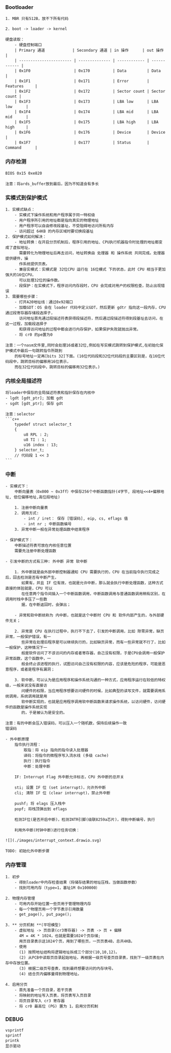 ### Bootloader

    1. MBR 只有512B，放不下所有代码
    
    2. boot -> loader -> kernel
    
    硬盘读取：
        - 硬盘控制端口
        | Primary 通道            | Secondary 通道 | in 操作      | out 操作     |
        | ----------------------- | -------------- | ------------ | ------------ |
        | 0x1F0                   | 0x170          | Data         | Data         |
        | 0x1F1                   | 0x171          | Error        | Features     |
        | 0x1F2                   | 0x172          | Sector count | Sector count |
        | 0x1F3                   | 0x173          | LBA low      | LBA low      |
        | 0x1F4                   | 0x174          | LBA mid      | LBA mid      |
        | 0x1F5                   | 0x175          | LBA high     | LBA high     |
        | 0x1F6                   | 0x176          | Device       | Device       |
        | 0x1F7                   | 0x177          | Status       | Command      |

### 内存检测

    BIOS 0x15 0xe820
    
    注意：将ards_buffer放到最后，因为不知道会有多长
    
### 实模式到保护模式

    1. 实模式缺点： 
        - 实模式下操作系统和用户程序属于同一特权级
        - 用户程序所引用的地址都是指向真实的物理地址
        - 用户程序可以自由修改段基址，不受阻碍地访问所有内存
        - 访问超过 64KB 的内存区域时要切换段基址
    2. 保护模式如何解决：
        - 地址转换：在开启分页机制后，程序引用的地址、CPU执行机器指令时处理的地址都变成了虚拟地址，
          需要转化为物理地址后再去访问，地址转换由 处理器 和 操作系统 共同完成。处理器提供硬件，操
          作系统提供页表。
        - 兼容实模式：实模式是 32位CPU 运行在 16位模式 下的状态，此时 CPU 相当于更加强大的16位CPU，
          可以处理32位的操作数。
        - 段保护：在实模式下，程序访问内存段时，CPU 会完成对用户的权限检查，防止出现错误
    3. 需要哪些步骤：
        - 打开A20地址线：通过0x92端口
        - 加载GDT：OS 会在 loader 代码中定义GDT，然后更新 gdtr 指向这一段内存，CPU 通过段寄存器存储段选择子，
          访问地址首先通过段描述符表获得段描述符，然后通过段描述符得到段基址去访问，在这一过程，加载段选择子
          和获得访问地址的过程中都会进行内存保护，如果保护失败就抛出异常。
        - 将 cr0 的pe置为0
    
    注意：一个nasm文件里,同时会处理16或者32位,例如在写实模式跳转到保护模式,在初始化保护模式中最后一句跳转指令所跳到
        的标号地址一定再[bits 32]下面。(16位代码段和32位代码段的主要区别是，在16位代码段中，跳转目标的偏移用16位表示，
        而在32位代码段中，跳转目标的偏移用32位表示。)
    
### 内核全局描述符

    将loader中保存的全局描述符表和指针保存在内核中
    - lgdt [gdt_ptr]; 加载 gdt
    - sgdt [gdt_ptr]; 保存 gdt

    注意：selector
    ```c++
        typedef struct selector_t
        {
            u8 RPL : 2;
            u8 TI : 1;
            u16 index : 13;
        } selector_t;
        // 代码段 1 << 3 
    ```
    
### 中断
    
    - 实模式下：
        中断向量表（0x000 ~ 0x3ff）中保存256个中断函数指针(4字节, 段地址<<4+偏移地址, 低位偏移地址,高位段地址)
        
        1. 注册中断向量表
        2. 调用方式:
            - int / iret： 保存 [错误码], eip, cs, eflags 值
            - int nr ; 中断函数编号
        3. 异常中断一般在异常处理函数中结束程序

    - 保护模式下：
        中断描述符表可放在内核任意位置
        需要先注册中断处理函数
        
    - 引发中断的方式有三种: 外中断 异常 软中断
    
        1. 外中断就是由外部中断控制器通知 CPU 需要执行的，CPU 在当前指令执行完成之后，回去检测是否有中断产生，
           如果有，并且 IF 位有效，也就是允许中断，那么就会执行中断处理函数，这种方式直接的体验就是，CPU 可以
           在任意两个指令间插入一个中断函数调用，中断函数调用与普通函数调用稍有区别，在调用时栈中多压了一些数
           据，在中断返回时，会弹出；
        
        - 异常和软中断统称为 内中断，也就是这个中断时 CPU 和 软件内部产生的，与外部硬件无关；

        2. 异常是 CPU 在执行过程中，执行不下去了，引发的中断调用，比如 除零异常，缺页异常，一般保护错误，有一
           些异常在处理后程序是可以继续执行的，比如缺页异常，而有一些异常就不行了，比如一般保护，这种情况下一
           般是软件访问了不该访问的内存或者寄存器，自己没有权限，于是CPU会调用一般保护异常函数，这个函数中，一
           般会终止该进程的执行，试图访问自己没有权限的内容，应该是危险的程序，可能是恶意程序，或者是程序有漏洞；

        3. 软中断，可以认为是应用程序和操作系统沟通的一种方式，应用程序运行在较低的特权级，一般来说没有直接访
           问硬件的权限，当应用程序想要访问硬件的时候，比如典型的读写文件，就需要调用系统调用，系统调用就是用
           软中断实现的，也就是应用程序调用软中断函数来请求操作系统，以访问硬件，访问硬件的函数是操作系统实现
           的，于是被认为是安全的。

    注意：有的中断会压入错误码，可以压入一个随机数，保持后续操作一致
    错误码
    
    - 外中断原理
        指令执行流程：
            取指：将 eip 指向的指令读入处理器
            译码：将指令的微程序写入流水线 (多级 cache)
            执行：执行指令
            中断：处理中断
        
        IF: Interrupt Flag 外中断允许标志，CPU 外中断的总开关
        
        sti; 设置 IF 位 (set interrupt)，允许外中断
        cli; 清除 IF 位 (clear interrupt)，禁止外中断

        pushf; 将 elags 压入栈中
        popf; 将栈顶弹出到 eflags
        
        检测IF位(是否开启中断)，检测INTR引脚(级联8259a芯片)，得到中断编号，执行

        利用外中断(时钟中断)进行任务切换：
        
    ![](./images/interrupt_context.drawio.svg)
    
    TODO: 初始化外中断步骤
    
### 内存管理

    1. 初步
        - 得到loader中内存检查结果（将储存结果的地址压栈，当做函数参数）
        - 找到可用内存（type=1，基址1M 0x100000）
        
    2. 物理内存管理
        - 可用内存开始位置一些页用于管理物理内存
        - 每一个物理页用一个字节表示引用数量
        - get_page(), put_page();
        
    3. ** 分页机制 **(平坦模型)
        - 虚拟地址 -> 页目录(cr3寄存器) -> 页表 -> 页 + 偏移
          4M = 4K * 1024，也就是需要1024个页存储;
          用页目录表示这1024个页，用到了哪些页，一页页表4B，总共4KB。
        - 使用
          (1) 按照地址结构将逻辑地址拆成三个部分(10,10,12)。
          (2) 从PCB中读取页目录起始地址，再根据一级页号查页目录表，找到下一级页表在内存中存放位置。
          (3) 根据二级页号查表，找到最终想要访问的内存块号。
          (4) 结合页内偏移量得到物理地址。
        
    4. 启用分页
        - 首先准备一个页目录，若干页表
        - 将映射的地址写入页表，将页表写入页目录
        - 将页目录写入 cr3 寄存器
        - 将 cr0 最高位 (PG) 置为 1，启用分页机制
        
### DEBUG

    vsprintf
    sprintf
    printk
    显示驱动
